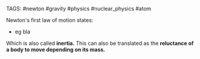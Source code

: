 TAGS: #newton #gravity #physics #nuclear_physics #atom 

Newton's first law of motion states:
- eg bla

Which is also called **inertia.** This can also be translated as the **reluctance of a body to move depending on its mass.** 